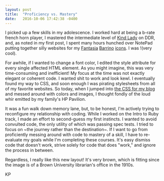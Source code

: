 ```yaml
---
layout: post
title:  "Proficiency vs. Mastery"
date:   2016-10-06 17:42:38 -0400
---
```


I picked up a few skills in my adolescence. I worked hard at being a b-rate french horn player, I mastered the intermediate level of [Kind Lady](https://www.youtube.com/watch?v=iHtd8ls4H8s) on DDR, and, as noted in my first post, I spent many hours hunched over NotePad putting together silly websites for my [Fantasia](http://web.archive.org/web/20060510045740im_/http://i23.photobucket.com/albums/b391/kp1832/fan4.png) [Barrino](http://web.archive.org/web/20060510045740im_/http://godslave.isolated-dreams.net/fant.png) [icons](http://web.archive.org/web/20060510045740im_/http://i23.photobucket.com/albums/b391/kp1832/fan2.png). I was !(very cool).

For awhile, if I wanted to change a font color, I edited the style attribute for every single affected HTML element. As you might imagine, this was very time-consuming and inefficient! My focus at the time was not exactly elegant or coherent code. I wanted shit to work and look kewl. I eventually found my way to CSS, and soon enough I was pirating stylesheets from all of my favorite websites. So today, when I jumped into [the CSS for my blog](https://github.com/kevdpow/kevdpow.github.io/tree/master/css) and messed around with colors and images, I thought fondly of the loud whir emitted by my family's HP Pavilion. 

It was a fun walk down memory lane, but, to be honest, I'm actively trying to reconfigure my relationship with coding. While I worked on the Intro to Ruby track, I made an effort to second-guess my first instincts. I wanted to avoid convulted code, the only utility of which was passing spec tests. I tried to focus on ~the journey rather than the destination~. If I want to go from proficiently messing around with code to mastery of a skill, I have to re-evaluate my goals while I'm completing these courses. It's easy dismiss code that doesn't work, strive solely for code that does "work," and ignore the process in between. 

Regardless, I really like this new layout! It's very brown, which is fitting since the image is of a Brown University librarian's office in the 1910s.

KP
